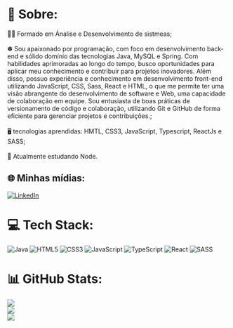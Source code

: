 # 💫 Sobre:
👨‍🎓 Formado em Ánalise e Desenvolvimento de sistmeas;<br><br>✽ Sou apaixonado por programação, com foco em desenvolvimento back-end e sólido domínio das tecnologias Java, MySQL e Spring. Com habilidades aprimoradas ao longo do tempo, busco oportunidades para aplicar meu conhecimento e contribuir para projetos inovadores. Além disso, possuo experiência e conhecimento em desenvolvimento front-end utilizando JavaScript, CSS, Sass, React e HTML, o que me permite ter uma visão abrangente do desenvolvimento de software e Web, uma capacidade de colaboração em equipe. Sou entusiasta de boas práticas de versionamento de código e colaboração, utilizando Git e GitHub de forma eficiente para gerenciar projetos e contribuições.;<br><br>🖥 tecnologias aprendidas: HMTL, CSS3, JavaScript, Typescript, ReactJs e SASS;<br><br>🔗 Atualmente estudando Node.


## 🌐 Minhas mídias:
[![LinkedIn](https://img.shields.io/badge/LinkedIn-%230077B5.svg?logo=linkedin&logoColor=white)](https://linkedin.com/in/https://www.linkedin.com/in/igor-vinicius-574657232/) 

# 💻 Tech Stack:
![Java](https://img.shields.io/badge/java-%23E34F26.svg?style=for-the-badge&logo=html5&logoColor=white) ![HTML5](https://img.shields.io/badge/html5-%23E34F26.svg?style=for-the-badge&logo=html5&logoColor=white) ![CSS3](https://img.shields.io/badge/css3-%231572B6.svg?style=for-the-badge&logo=css3&logoColor=white) ![JavaScript](https://img.shields.io/badge/javascript-%23323330.svg?style=for-the-badge&logo=javascript&logoColor=%23F7DF1E) ![TypeScript](https://img.shields.io/badge/typescript-%23007ACC.svg?style=for-the-badge&logo=typescript&logoColor=white) ![React](https://img.shields.io/badge/react-%2320232a.svg?style=for-the-badge&logo=react&logoColor=%2361DAFB) ![SASS](https://img.shields.io/badge/sass-%2320232a.svg?style=for-the-badge&logo=sass&logoColor=%ff69b4)
# 📊 GitHub Stats:
![](https://github-readme-stats.vercel.app/api?username=igorVtermions&theme=nightowl&hide_border=true&include_all_commits=false&count_private=false)<br/>
![](https://github-readme-streak-stats.herokuapp.com/?user=igorVtermions&theme=nightowl&hide_border=true)<br/>
![](https://github-readme-stats.vercel.app/api/top-langs/?username=igorVtermions&theme=nightowl&hide_border=true&include_all_commits=false&count_private=false&layout=compact)

<!-- Proudly created with GPRM ( https://gprm.itsvg.in ) -->
